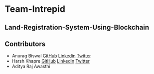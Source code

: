# Team-Intrepid
## Land-Registration-System-Using-Blockchain


## Contributors 
- Anurag Biswal [GitHub](https://github.com/anurag-b72 "GitHub") [Linkedin](https://www.linkedin.com/in/anurag-biswal72/ "Linkedin") [Twitter](https://twitter.com/AnuragBiswal72 "Twitter")
- Harsh Khapre [GitHub](https://github.com/HarshK07 "GitHub") [Linkedin](https://www.linkedin.com/in/harsh-khapre-20677717b/ "Linkedin") [Twitter](https://twitter.com/khapre_harsh "Twitter")
- Aditya Raj Awasthi 

